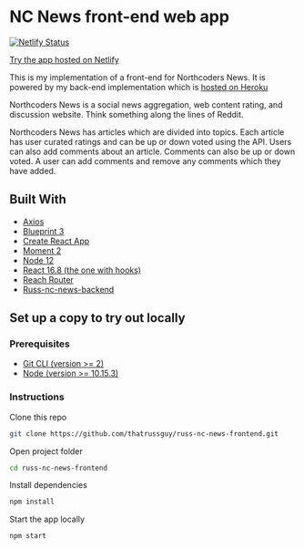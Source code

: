 # NC News front-end web app

[![Netlify Status](https://api.netlify.com/api/v1/badges/8149e04c-15c9-4f03-acd5-d04edcd57cb3/deploy-status)](https://app.netlify.com/sites/russ-nc-news/deploys)

[Try the app hosted on Netlify](https://russ-nc-news.netlify.com)

This is my implementation of a front-end for Northcoders News. It is powered by my back-end implementation which is [hosted on Heroku](https://nameless-garden-54007.herokuapp.com/api)

Northcoders News is a social news aggregation, web content rating, and discussion website. Think something along the lines of Reddit.

Northcoders News has articles which are divided into topics. Each article has user curated ratings and can be up or down voted using the API. Users can also add comments about an article. Comments can also be up or down voted. A user can add comments and remove any comments which they have added.

## Built With

- [Axios](https://github.com/axios/axios)
- [Blueprint 3](https://blueprintjs.com)
- [Create React App](https://facebook.github.io/create-react-app/)
- [Moment 2](https://momentjs.com)
- [Node 12](https://nodejs.org)
- [React 16.8 (the one with hooks)](https://reactjs.org/)
- [Reach Router](https://reach.tech/router)
- [Russ-nc-news-backend](https://github.com/thatrussguy/russ-nc-news-backend)

## Set up a copy to try out locally

### Prerequisites

- [Git CLI (version >= 2)](https://git-scm.com/)
- [Node (version >= 10.15.3)](https://nodejs.org)

### Instructions

Clone this repo

```bash
git clone https://github.com/thatrussguy/russ-nc-news-frontend.git
```

Open project folder

```bash
cd russ-nc-news-frontend
```

Install dependencies

```bash
npm install
```

Start the app locally

```bash
npm start
```
